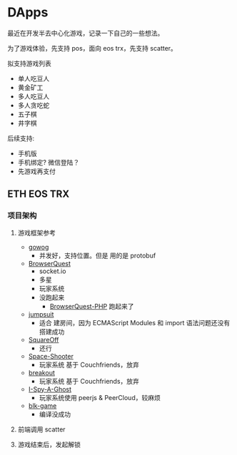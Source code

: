 # DApps

最近在开发半去中心化游戏，记录一下自己的一些想法。

为了游戏体验，先支持 pos，面向 eos trx，先支持 scatter。

拟支持游戏列表

+ 单人吃豆人
+ 黄金矿工
+ 多人吃豆人
+ 多人贪吃蛇
+ 五子棋
+ 井字棋


后续支持:

+ 手机版
+ 手机绑定? 微信登陆？
+ 先游戏再支付

## ETH EOS TRX

### 项目架构

1. 游戏框架参考
    + [gowog](https://github.com/giongto35/gowog)
        * 并发好，支持位置。但是 用的是 protobuf
    + [BrowserQuest](https://github.com/mozilla/BrowserQuest)
        * socket.io
        - 多星
        - 玩家系统
        - 没跑起来
            * [BrowserQuest-PHP](https://github.com/walkor/BrowserQuest-PHP) 跑起来了
    * [jumpsuit](https://github.com/KordonBleu/jumpsuit)
        * 适合 建房间，因为 ECMAScript Modules 和 import 语法问题还没有搭建成功
    + [SquareOff](https://github.com/ScriptaGames/SquareOff/)
        * 还行
    + [Space-Shooter](https://github.com/Couchfriends/Space-Shooter)
        * 玩家系统 基于 Couchfriends，放弃
    * [breakout](https://github.com/Couchfriends/breakout)
        * 玩家系统 基于 Couchfriends，放弃
    * [I-Spy-A-Ghost](https://github.com/OmarShehata/I-Spy-A-Ghost)
        - 玩家系统使用 peerjs & PeerCloud，较麻烦
    * [blk-game](https://github.com/morozd/blk-game)
        * 编译没成功
2. 前端调用 scatter

3. 游戏结束后，发起解锁
